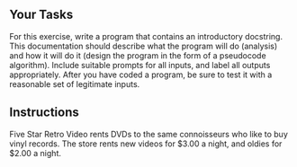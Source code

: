 ## Your Tasks

For this exercise, write a program that contains an introductory docstring. This documentation should describe what the program will do (analysis) and how it will do it (design the program in the form of a pseudocode algorithm). Include suitable prompts for all inputs, and label all outputs appropriately. After you have coded a program, be sure to test it with a reasonable set of legitimate inputs.

## Instructions

Five Star Retro Video rents DVDs to the same connoisseurs who like to buy vinyl records. The store rents new videos for $3.00 a night, and oldies for $2.00 a night.
